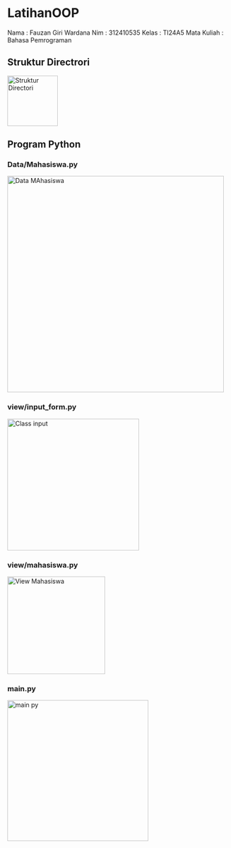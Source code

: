 # LatihanOOP
Nama : Fauzan Giri Wardana
Nim  : 312410535
Kelas : TI24A5
Mata Kuliah : Bahasa Pemrograman
## Struktur Directrori
<img width="114" alt="Struktur Directori" src="https://github.com/user-attachments/assets/539ee72e-71d7-4b62-882e-61834b0a64bb">

## Program Python
### Data/Mahasiswa.py
<img width="490" alt="Data MAhasiswa" src="https://github.com/user-attachments/assets/37959a62-0bae-4b55-b2dd-a99f1cfe8406">

### view/input_form.py
<img width="298" alt="Class input" src="https://github.com/user-attachments/assets/40596da1-0723-4e07-8634-f18639b2931f">

### view/mahasiswa.py
<img width="221" alt="View Mahasiswa" src="https://github.com/user-attachments/assets/9928097a-0985-44c4-bd6f-a1a7b0091b47">

### main.py
<img width="319" alt="main py" src="https://github.com/user-attachments/assets/8bbbb330-01b6-4bb0-b6dc-7d151d72582c">
